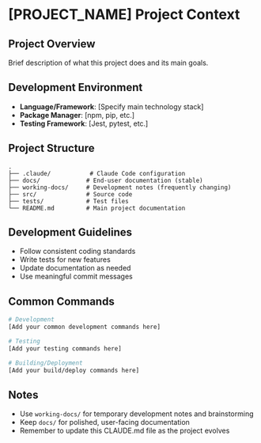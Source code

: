 # [PROJECT_NAME] Project Context

## Project Overview
Brief description of what this project does and its main goals.

## Development Environment
- **Language/Framework**: [Specify main technology stack]
- **Package Manager**: [npm, pip, etc.]
- **Testing Framework**: [Jest, pytest, etc.]

## Project Structure
```
.
├── .claude/           # Claude Code configuration
├── docs/             # End-user documentation (stable)
├── working-docs/     # Development notes (frequently changing)
├── src/              # Source code
├── tests/            # Test files
└── README.md         # Main project documentation
```

## Development Guidelines
- Follow consistent coding standards
- Write tests for new features
- Update documentation as needed
- Use meaningful commit messages

## Common Commands
```bash
# Development
[Add your common development commands here]

# Testing
[Add your testing commands here]

# Building/Deployment
[Add your build/deploy commands here]
```

## Notes
- Use `working-docs/` for temporary development notes and brainstorming
- Keep `docs/` for polished, user-facing documentation
- Remember to update this CLAUDE.md file as the project evolves
